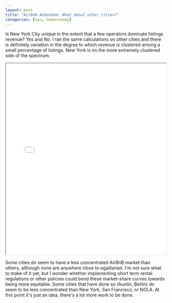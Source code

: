 ```yaml
---
layout: post
title: "AirBnB Addendum: What about other cities?"
categories: [nyc, neweconomy]
---
```


Is New York City unique in the extent that a few operators dominate listings revenue? *Yes* and *No*.
I ran the same calculations on other cities and there is definitely variation in the degree to which revenue
is clustered among a small percentage of listings. New York is on the more extremely clustered side of the spectrum.

<iframe width="100%" height="600" align="middle" scrolling="no" src="//plot.ly/~s_rimmele/67.embed"></iframe>


Some cities do seem to have a less concentrated AirBnB market than others, although none are anywhere close to egalitarian. I'm not sure what to make of it yet, but I wonder whether implementing short term rental regulations or other policies could bend these market-share curves towards being more equitable. Some cities that have done so (Austin, Berlin) do seem to be less concentrated than New York, San Francisco, or NOLA. At this point it's just an idea, there's a lot more work to be done.

